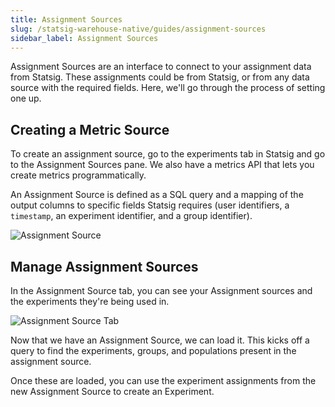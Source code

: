 ```yaml
---
title: Assignment Sources
slug: /statsig-warehouse-native/guides/assignment-sources
sidebar_label: Assignment Sources
---
```


Assignment Sources are an interface to connect to your assignment data from Statsig. These assignments could be from Statsig, or from any data source with the required fields. Here, we'll go through the process of setting one up.

## Creating a Metric Source

To create an assignment source, go to the experiments tab in Statsig and go to the Assignment Sources pane. We also have a metrics API that lets you create metrics programmatically.

An Assignment Source is defined as a SQL query and a mapping of the output columns to specific fields
Statsig requires (user identifiers, a `timestamp`, an experiment identifier, and a group identifier).

![Assignment Source](https://user-images.githubusercontent.com/102695539/264100295-05d71c64-9b31-4531-b371-03b6cb692446.png)

## Manage Assignment Sources

In the Assignment Source tab, you can see your Assignment sources and the experiments they're being used in.

![Assignment Source Tab](https://user-images.githubusercontent.com/102695539/264100297-c41cd747-089c-4ccf-8b45-b70a1b4e264a.png)

Now that we have an Assignment Source, we can load it. This kicks off a query to find the experiments, groups,
and populations present in the assignment source.

Once these are loaded, you can use the experiment assignments from the new Assignment Source to create an Experiment.
